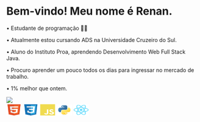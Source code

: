 <h1>
Bem-vindo! Meu nome é Renan.
</h1>

• Estudante de programação 👨‍💻

• Atualmente estou cursando ADS na Universidade Cruzeiro do Sul.

• Aluno do Instituto Proa, aprendendo Desenvolvimento Web Full Stack Java.

• Procuro aprender um pouco todos os dias  para ingressar no mercado de trabalho.

• 1% melhor que ontem.

<img height="190em" src="https://github-readme-stats.vercel.app/api/top-langs/?username=RenaanRabelo&layout=compact&langs_count=7&theme=dark"/>

<div>
  <img align="center" alt="HTML" height="30" width="40" src="https://raw.githubusercontent.com/devicons/devicon/master/icons/html5/html5-original.svg">
  <img align="center" alt="CSS" height="30" width="40" src="https://raw.githubusercontent.com/devicons/devicon/master/icons/css3/css3-original.svg">  
  <img align="center" alt="Js" height="30" width="40" src="https://raw.githubusercontent.com/devicons/devicon/master/icons/javascript/javascript-plain.svg">
  <img align="center" alt="Python" height="30" width="40" src="https://raw.githubusercontent.com/devicons/devicon/master/icons/python/python-original.svg">
  <img align="center" alt="React" height="30" width="40" src="https://raw.githubusercontent.com/devicons/devicon/master/icons/react/react-original.svg">
</div>
